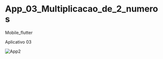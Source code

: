 <h1> App_03_Multiplicacao_de_2_numeros </h1>

Mobile_flutter

Aplicativo 03
<td>
  
![App2](https://user-images.githubusercontent.com/61985297/162428049-16a1c12e-68d7-4ab7-9c42-fb99c4713386.png)

